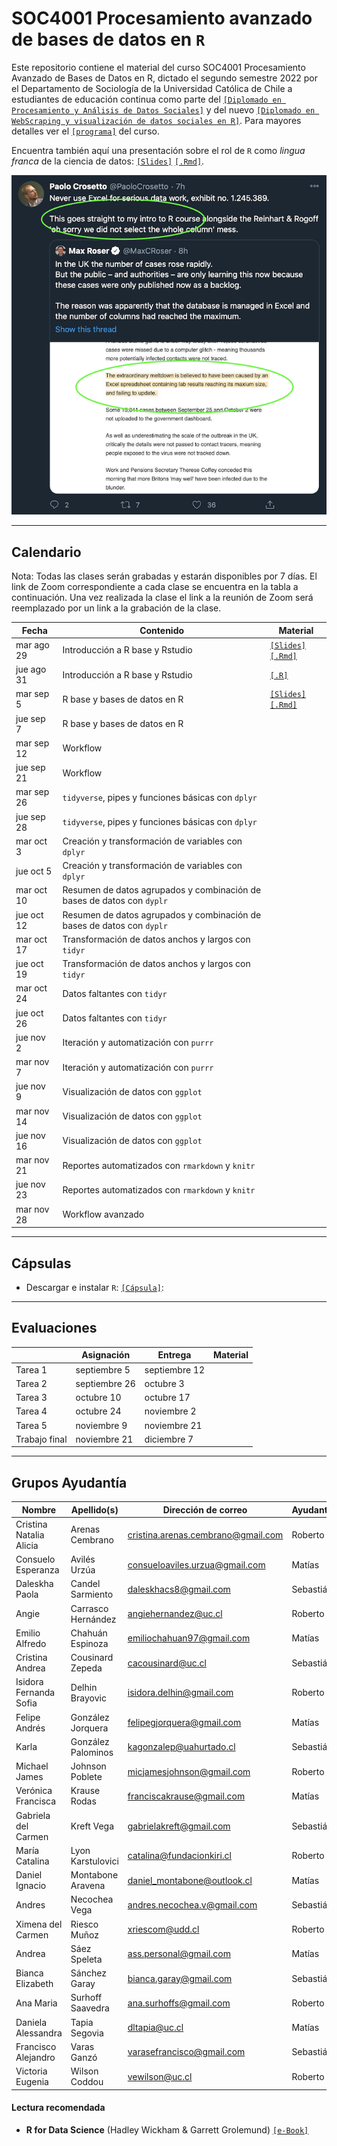 # SOC4001 Procesamiento avanzado de bases de datos en `R`
Este repositorio contiene el material del curso SOC4001 Procesamiento Avanzado de Bases de Datos en R, dictado el segundo semestre 2022 por el Departamento de Sociología de la Universidad Católica de Chile a estudiantes de educación continua como parte del [`[Diplomado en Procesamiento y Análisis de Datos Sociales]`](https://educacioncontinua.uc.cl/41343-ficha-diplomado-en-procesamiento-y-analisis-de-datos-sociales) y del nuevo [`[Diplomado en WebScraping y visualización de datos sociales en R]`](https://educacioncontinua.uc.cl/programas/diplomado-en-webscraping-y-visualizacion-de-datos-sociales-en-r/). Para mayores detalles ver el [`[programa]`](files/syllabus_soc4001.pdf) del curso.

Encuentra también aquí una presentación sobre el rol de `R` como *lingua franca* de la ciencia de datos: [`[Slides]`](https://mebucca.github.io/dar_soc4001/slides/presentation/presentation#1) [`[.Rmd]`](slides/presentation/presentation.Rmd). 


![useR](files/useR.png)

---
## Calendario

Nota: Todas las clases serán grabadas y estarán disponibles por 7 días. El link de Zoom correspondiente a cada clase se encuentra en la tabla a continuación. Una vez realizada la clase el link a la reunión de Zoom será reemplazado por un link a la grabación de la clase. 


| Fecha             | Contenido                                                      | Material                                                                                                                                                  |
|-------------------|---------------------------------------------------------------|----------------------------------------------------------------------------------------------------------------------------------------------------------|
| mar ago 29        | Introducción a R base y Rstudio                               | [`[Slides]`](https://mebucca.github.io/dar_soc4001/slides/class_1/class_1#1) [`[.Rmd]`](slides/class_1/class_1.Rmd)                                        |
| jue ago 31        | Introducción a R base y Rstudio                               |  [`[.R]`](slides/class_1/class_1.R)                                            |
| mar sep 5         | R base y bases de datos en R                                  | [`[Slides]`](https://mebucca.github.io/dar_soc4001/slides/class_2/class_2#1) [`[.Rmd]`](slides/class_2/class_2.Rmd)                                                                                                                                                         |
| jue sep 7         | R base y bases de datos en R                                  |                                                                                                                                                          |
| mar sep 12        | Workflow                                                      |                                                                                                                                                          |
| jue sep 21        | Workflow                                                      |                                                                                                                                                          |
| mar sep 26        | `tidyverse`, pipes y funciones básicas con `dplyr`            |                                                                                                                                                          |
| jue sep 28        | `tidyverse`, pipes y funciones básicas con `dplyr`            |                                                                                                                                                          |
| mar oct 3         | Creación y transformación de variables con `dplyr`            |                                                                                                                                                          |
| jue oct 5         | Creación y transformación de variables con `dplyr`            |                                                                                                                                                          |
| mar oct 10        | Resumen de datos agrupados y combinación de bases de datos con `dyplr` |                                                                                                                                                          |
| jue oct 12        | Resumen de datos agrupados y combinación de bases de datos con `dyplr` |                                                                                                                                                          |
| mar oct 17        | Transformación de datos anchos y largos con `tidyr`           |                                                                                                                                                          |
| jue oct 19        | Transformación de datos anchos y largos con `tidyr`           |                                                                                                                                                          |
| mar oct 24        | Datos faltantes con `tidyr`                                   |                                                                                                                                                          |
| jue oct 26        | Datos faltantes con `tidyr`                                   |                                                                                                                                                          |
| jue nov 2         | Iteración y automatización con `purrr`                        |                                                                                                                                                          |
| mar nov 7         | Iteración y automatización con `purrr`                        |                                                                                                                                                          |
| jue nov 9         | Visualización de datos con `ggplot`                           |                                                                                                                                                          |
| mar nov 14        | Visualización de datos con `ggplot`                           |                                                                                                                                                          |
| jue nov 16        | Visualización de datos con `ggplot`                           |                                                                                                                                                          |
| mar nov 21        | Reportes automatizados con `rmarkdown` y `knitr`              |                                                                                                                                                          |
| jue nov 23        | Reportes automatizados con `rmarkdown` y `knitr`              |                                                                                                                                                          |
| mar nov 28        | Workflow avanzado                                             |                                                                                                                                                          |



---
## Cápsulas

- Descargar e instalar `R`: [`[Cápsula]`](): 


---
## Evaluaciones 

|                | Asignación   | Entrega       | Material |
|----------------|--------------|---------------|----------|
| Tarea 1        | septiembre 5 | septiembre 12 |          |
| Tarea 2        | septiembre 26| octubre 3     |          |
| Tarea 3        | octubre 10   | octubre 17    |          |
| Tarea 4        | octubre 24   | noviembre 2   |          |
| Tarea 5        | noviembre 9  | noviembre 21  |          |
| Trabajo final  | noviembre 21 | diciembre 7   |          |



---
## Grupos Ayudantía

| Nombre                 | Apellido(s)          | Dirección de correo                 | Ayudante  |
|------------------------|----------------------|-------------------------------------|-----------|
| Cristina Natalia Alicia | Arenas Cembrano      | cristina.arenas.cembrano@gmail.com  | Roberto   |
| Consuelo Esperanza     | Avilés Urzúa         | consueloaviles.urzua@gmail.com      | Matías    |
| Daleskha Paola         | Candel Sarmiento     | daleskhacs8@gmail.com               | Sebastián |
| Angie                  | Carrasco Hernández   | angiehernandez@uc.cl                | Roberto   |
| Emilio Alfredo         | Chahuán Espinoza     | emiliochahuan97@gmail.com           | Matías    |
| Cristina Andrea        | Cousinard Zepeda     | cacousinard@uc.cl                   | Sebastián |
| Isidora Fernanda Sofia | Delhin Brayovic      | isidora.delhin@gmail.com            | Roberto   |
| Felipe Andrés          | González Jorquera    | felipegjorquera@gmail.com           | Matías    |
| Karla                  | González Palominos   | kagonzalep@uahurtado.cl             | Sebastián |
| Michael James          | Johnson Poblete      | micjamesjohnson@gmail.com           | Roberto   |
| Verónica Francisca     | Krause Rodas         | franciscakrause@gmail.com           | Matías    |
| Gabriela del Carmen    | Kreft Vega           | gabrielakreft@gmail.com             | Sebastián |
| María Catalina         | Lyon Karstulovici    | catalina@fundacionkiri.cl           | Roberto   |
| Daniel Ignacio         | Montabone Aravena    | daniel_montabone@outlook.cl         | Matías    |
| Andres                 | Necochea Vega        | andres.necochea.v@gmail.com         | Sebastián |
| Ximena del Carmen      | Riesco Muñoz         | xriescom@udd.cl                     | Roberto   |
| Andrea                 | Sáez Speleta         | ass.personal@gmail.com              | Matías    |
| Bianca Elizabeth       | Sánchez Garay        | bianca.garay@gmail.com              | Sebastián |
| Ana Maria              | Surhoff Saavedra     | ana.surhoffs@gmail.com              | Roberto   |
| Daniela Alessandra     | Tapia Segovia        | dltapia@uc.cl                       | Matías    |
| Francisco Alejandro    | Varas Ganzó          | varasefrancisco@gmail.com           | Sebastián |
| Victoria Eugenia       | Wilson Coddou        | vewilson@uc.cl                      | Roberto   |


#### Lectura recomendada

- **R for Data Science** (Hadley Wickham & Garrett Grolemund) [`[e-Book]`](https://r4ds.had.co.nz/)



